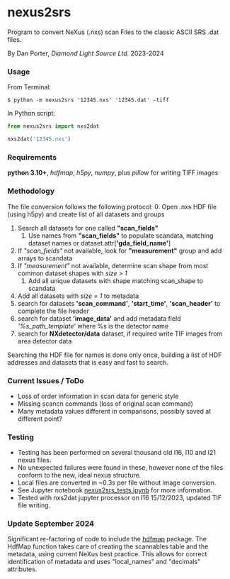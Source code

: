 # nexus2srs
Program to convert NeXus (.nxs) scan Files to the classic ASCII SRS .dat files.


By Dan Porter, *Diamond Light Source Ltd.* 2023-2024


### Usage
From Terminal:
```
$ python -m nexus2srs '12345.nxs' '12345.dat' -tiff
```

In Python script:
```Python
from nexus2srs import nxs2dat

nxs2dat('12345.nxs')
```

### Requirements
**python 3.10+**,
*hdfmap*, *h5py*, *numpy*, plus *pillow* for writing TIFF images


### Methodology
The file conversion follows the following protocol:
0. Open .nxs HDF file (using h5py) and create list of all datasets and groups
1. Search all datasets for one called **"scan_fields"**
   1. Use names from **"scan_fields"** to populate scandata, matching dataset names or dataset.attr[**'gda_field_name'**]
2. If *"scan_fields"* not available, look for **"measurement"** group and add arrays to scandata
3. If *"measurement"* not available, determine scan shape from most common dataset shapes with *size > 1*
   1. Add all unique datasets with shape matching scan_shape to scandata
4. Add all datasets with *size = 1* to metadata
5. search for datasets **'scan_command'**, **'start_time'**, **'scan_header'** to complete the file header
6. search for dataset **'image_data'** and add metadata field *'%s_path_template'* where %s is the detector name
7. search for **NXdetector/data** dataset, if required write TIF images from area detector data

Searching the HDF file for names is done only once, building a list of HDF addresses and datasets that is 
easy and fast to search.  

### Current Issues / ToDo

 - Loss of order information in scan data for generic style
 - Missing scancn commands (loss of original scan command)
 - Many metadata values different in comparisons, possibly saved at different point?

### Testing

 - Testing has been performed on several thousand old I16, I10 and I21 nexus files.
 - No unexpected failures were found in these, however none of the files conform to the new, ideal nexus structure.
 - Local files are converted in ~0.3s per file without image conversion.
 - See Jupyter notebook [nexus2srs_tests.ipynb](https://github.com/DanPorter/nexus2srs/blob/master/nexus2srs_tests.ipynb) for more information.
 - Tested with nxs2dat jupyter processor on I16 15/12/2023, updated TIF file writing.

### Update September 2024

Significant re-factoring of code to include the [hdfmap](https://github.com/DiamondLightSource/hdfmap) package.
The HdfMap function takes care of creating the scannables table and the metadata, using current NeXus best practice.
This allows for correct identification of metadata and uses "local_names" and "decimals" attributes.

